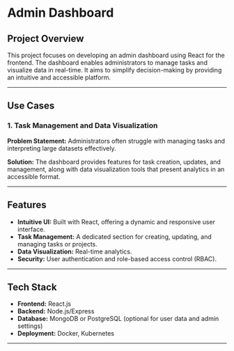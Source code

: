 # Admin Dashboard

## Project Overview
This project focuses on developing an admin dashboard using React for the frontend. The dashboard enables administrators to manage tasks and visualize data in real-time. It aims to simplify decision-making by providing an intuitive and accessible platform.

---

## Use Cases

### 1. Task Management and Data Visualization
**Problem Statement:**
Administrators often struggle with managing tasks and interpreting large datasets effectively.

**Solution:**
The dashboard provides features for task creation, updates, and management, along with data visualization tools that present analytics in an accessible format.

---

## Features
- **Intuitive UI:** Built with React, offering a dynamic and responsive user interface.
- **Task Management:** A dedicated section for creating, updating, and managing tasks or projects.
- **Data Visualization:** Real-time analytics.
- **Security:** User authentication and role-based access control (RBAC).

---

## Tech Stack
- **Frontend:** React.js
- **Backend:** Node.js/Express
- **Database:** MongoDB or PostgreSQL (optional for user data and admin settings)
- **Deployment:** Docker, Kubernetes

---
